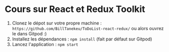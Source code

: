 # Cours sur React et Redux Toolkit

1. Clonez le dépot sur votre propre machine : `https://github.com/BillTanekeu/ToDoList-react-redux/` ou alors ouvrez le dans Gitpod :)
2. Installez les dépendances : `npm install` (fait par défaut sur Gitpod)
3. Lancez l'application : `npm start`
